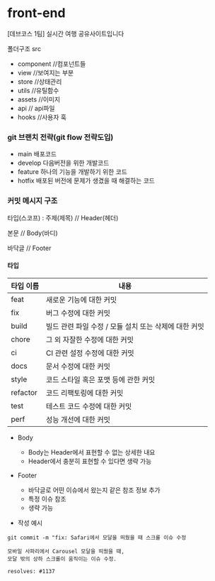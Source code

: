 # front-end

[데브코스 1팀] 실시간 여행 공유사이트입니다

폴더구조
src

- component //컴포넌트들
- view //보여지는 부분
- store //상태관리
- utils //유틸함수
- assets //이미지
- api // api파일
- hooks //사용자 훅
### git 브랜치 전략(git flow 전략도입)
- main 배포코드
- develop 다음버전을 위한 개발코드
- feature 하나의 기능을 개발하기 위한 코드
- hotfix 배포된 버전에 문제가 생겼을 때 해결하는 코드
### 커밋 메시지 구조

타입(스코프) : 주제(제목) // Header(헤더)

본문 // Body(바디)

바닥글 // Footer

#### 타입

| 타입 이름 | 내용                                                  |
| --------- | ----------------------------------------------------- |
| feat      | 새로운 기능에 대한 커밋                               |
| fix       | 버그 수정에 대한 커밋                                 |
| build     | 빌드 관련 파일 수정 / 모듈 설치 또는 삭제에 대한 커밋 |
| chore     | 그 외 자잘한 수정에 대한 커밋                         |
| ci        | CI 관련 설정 수정에 대한 커밋                         |
| docs      | 문서 수정에 대한 커밋                                 |
| style     | 코드 스타일 혹은 포맷 등에 관한 커밋                  |
| refactor  | 코드 리팩토링에 대한 커밋                             |
| test      | 테스트 코드 수정에 대한 커밋                          |
| perf      | 성능 개선에 대한 커밋                                 |

- Body

  - Body는 Header에서 표현할 수 없는 상세한 내요
  - Header에서 충분히 표현할 수 있다면 생략 가능

- Footer

  - 바닥글로 어떤 이슈에서 왔는지 같은 참조 정보 추가
  - 특정 이슈 참조
  - 생략 가능

- 작성 예시

```
git commit -m "fix: Safari에서 모달을 띄웠을 때 스크롤 이슈 수정

모바일 사파리에서 Carousel 모달을 띄웠을 때,
모달 밖의 상하 스크롤이 움직이는 이슈 수정.

resolves: #1137
```
